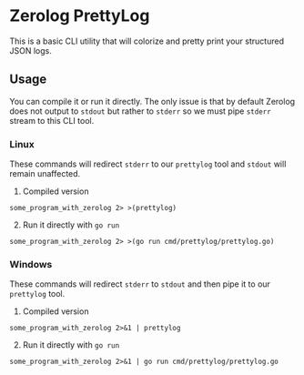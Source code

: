 # Zerolog PrettyLog

This is a basic CLI utility that will colorize and pretty print your structured JSON logs.

## Usage

You can compile it or run it directly. The only issue is that by default Zerolog does not output to `stdout`
but rather to `stderr` so we must pipe `stderr` stream to this CLI tool.

### Linux

These commands will redirect `stderr` to our `prettylog` tool and `stdout` will remain unaffected.

1. Compiled version

```shell
some_program_with_zerolog 2> >(prettylog)
```

2. Run it directly with `go run`

```shell
some_program_with_zerolog 2> >(go run cmd/prettylog/prettylog.go)
```

### Windows

These commands will redirect `stderr` to `stdout` and then pipe it to our `prettylog` tool.

1. Compiled version

```shell
some_program_with_zerolog 2>&1 | prettylog
```

2. Run it directly with `go run`

```shell
some_program_with_zerolog 2>&1 | go run cmd/prettylog/prettylog.go
```
